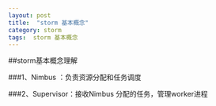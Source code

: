 ```yaml
---
layout: post
title:  "storm 基本概念"
category: storm
tags:  storm 基本概念
---
```


##storm基本概念理解

###1、Nimbus ：负责资源分配和任务调度

###2、Supervisor：接收Nimbus 分配的任务，管理worker进程
















